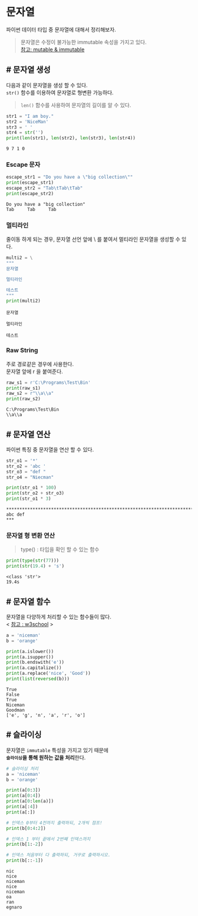 # 문자열
파이썬 데이터 타입 중 문자열에 대해서 정리해보자.
> 문자열은 수정이 불가능한 immutable 속성을 가지고 있다.  
> [참고: mutable & immutable](../python/mutable-immutable.md)

## # 문자열 생성
다음과 같이 문자열을 생성 할 수 있다.  
`str()` 함수를 이용하여 문자열로 형변환 가능하다.  
> `len()` 함수를 사용하여 문자열의 길이를 알 수 있다.  

```py
str1 = "I am boy."
str2 = 'NiceMan'
str3 = ' '
str4 = str('')
print(len(str1), len(str2), len(str3), len(str4))
```
```
9 7 1 0
```

### Escape 문자
```py
escape_str1 = "Do you have a \"big collection\""
print(escape_str1)
escape_str2 = "Tab\tTab\tTab"
print(escape_str2)
```
```
Do you have a "big collection"
Tab     Tab     Tab
```


### 멀티라인
줄이동 하게 되는 경우, 문자열 선언 앞에 \ 를 붙여서 멀티라인 문자열을 생성할 수 있다.
```py
multi2 = \
"""
문자열

멀티라인

테스트
"""
print(multi2)
```
```
문자열

멀티라인

테스트
```


### Raw String
주로 경로같은 경우에 사용한다.  
문자열 앞에 r 을 붙여준다.
```py
raw_s1 = r'C:\Programs\Test\Bin'
print(raw_s1)
raw_s2 = r"\\a\\a"
print(raw_s2)
```
```
C:\Programs\Test\Bin
\\a\\a
```

## # 문자열 연산
파이썬 특징 중 문자열을 연산 할 수 있다.
```py
str_o1 = '*'
str_o2 = 'abc '
str_o3 = "def "
str_o4 = "Niecman"

print(str_o1 * 100)
print(str_o2 + str_o3)
print(str_o1 * 3)
```
```
****************************************************************************************************
abc def 
***
```

### 문자열 형 변환 연산
> type() : 타입을 확인 할 수 있는 함수
```py
print(type(str(77)))
print(str(19.4) + 's')
```
```
<class 'str'>
19.4s
```

## # 문자열 함수
문자열을 다양하게 처리할 수 있는 함수들이 많다.  
< [참고 : w3school](https://www.w3school.com/python/python_ref_string.asp) >

```py
a = 'niceman'
b = 'orange'

print(a.islower())
print(a.isupper())
print(b.endswith('e'))
print(a.capitalize())
print(a.replace('nice', 'Good'))
print(list(reversed(b)))
```
```
True
False
True
Niceman
Goodman
['e', 'g', 'n', 'a', 'r', 'o']
```

## # 슬라이싱
문자열은 `immutable` 특성을 가지고 있기 때문에  
**`슬라이싱`을 통해 원하는 값을 처리**한다.

```py
# 슬라이싱 처리
a = 'niceman'
b = 'orange'

print(a[0:3])
print(a[0:4])
print(a[0:len(a)])
print(a[:4])
print(a[:])

# 인덱스 0부터 4전까지 출력하되, 2개씩 점프!
print(b[0:4:2])  

# 인덱스 1 부터 끝에서 2번째 인덱스까지
print(b[1:-2])

# 인덱스 처음부터 다 출력하되, 거꾸로 출력하시오.
print(b[::-1])
```
```
nic
nice
niceman
nice
niceman
oa
ran
egnaro
```

